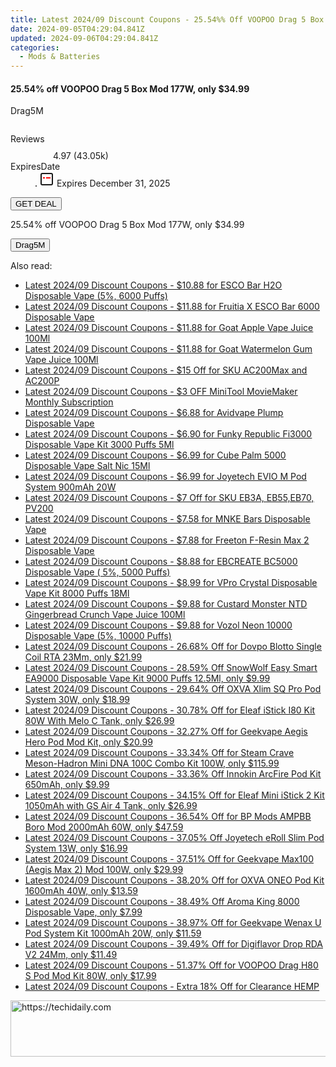 ```yaml
---
title: Latest 2024/09 Discount Coupons - 25.54%% Off VOOPOO Drag 5 Box Mod 177W, only $34.99
date: 2024-09-05T04:29:04.841Z
updated: 2024-09-06T04:29:04.841Z
categories:
  - Mods & Batteries
---
```



<div class="max-w-4xl mx-auto grid grid-cols-1 lg:max-w-5xl lg:gap-x-20 lg:grid-cols-2">
  <div class="relative p-3 col-start-1 row-start-1 flex flex-col-reverse rounded-lg bg-gradient-to-t from-black/75 via-black/0 sm:bg-none sm:row-start-2 sm:p-0 lg:row-start-1">
    <h4 class="mt-1 text-lg font-semibold text-white sm:text-slate-900 md:text-2xl dark:sm:text-white">25.54% off VOOPOO Drag 5 Box Mod 177W, only $34.99</h4>
    <p class="text-sm leading-4 font-medium text-white sm:text-slate-500 dark:sm:text-slate-400">Drag5M</p>
  </div>
  
  <div class="col-start-1 col-end-3 row-start-1 grid gap-4 sm:mb-6 sm:grid-cols-4 lg:col-start-2 lg:row-span-6 lg:row-end-6 lg:mb-0 lg:gap-6">
      <img src="https://static.shareasale.com/image/90958/deal/VOOPOODrag5BoxMod177W.png" alt="" class="h-60 w-full rounded-lg object-cover sm:col-span-2 sm:h-52 lg:col-span-full" loading="lazy" />
    
  </div>
  <dl class="row-start-2 mt-4 flex items-center text-xs font-medium sm:row-start-3 sm:mt-1 md:mt-2.5 lg:row-start-2">
    <dt class="sr-only">Reviews</dt>
    <dd class="flex items-center text-indigo-600 dark:text-indigo-400">
      <svg width="24" height="24" fill="none" aria-hidden="true" class="mr-1 stroke-current dark:stroke-indigo-500">
        <path d="m12 5 2 5h5l-4 4 2.103 5L12 16l-5.103 3L9 14l-4-4h5l2-5Z" stroke-width="2" stroke-linecap="round" stroke-linejoin="round" />
      </svg>
      <span>4.97 <span class="font-normal text-slate-400">(43.05k)</span></span>
    </dd>
    <dt class="sr-only">ExpiresDate</dt>
    <dd class="flex items-center">
      <svg width="2" height="2" aria-hidden="true" fill="currentColor" class="mx-3 text-slate-300">
        <circle cx="1" cy="1" r="1" />
      </svg>
      <svg width="24" height="24" viewBox="0 0 24 24" fill="none" stroke="currentColor" stroke-width="2">
        <rect x="3" y="3" width="18" height="18" rx="2" fill="#fff" />
        <path d="M6 10L18 10" stroke="red" stroke-width="2" fill="none" />
        <path d="M10 6L10 18" stroke="#fff" stroke-width="2" fill="none" />
      </svg>
      Expires December 31, 2025    </dd>
  </dl>
  <div class="col-start-1 row-start-3 mt-4 self-center sm:col-start-2 sm:row-span-2 sm:row-start-2 sm:mt-0 lg:col-start-1 lg:row-start-3 lg:row-end-4 lg:mt-6">
    <button type="button" onClick="javascript:window.open(decodeURIComponent('https%3A%2F%2Fwww.shareasale.com%2Fu.cfm%3Fd%3D1120539%26m%3D90958%26u%3D4338022'), '_blank');void(0);" class="rounded-lg bg-red-600 px-3 py-2 text-sm font-medium leading-6 text-white">GET DEAL</button>
  </div>
  <p class="col-start-1 mt-4 text-sm leading-6 sm:col-span-2 lg:col-span-1 lg:row-start-4 lg:mt-6 dark:text-slate-400">
  25.54% off VOOPOO Drag 5 Box Mod 177W, only $34.99 
    <div>
      <button type="button" onClick="javascript:window.open(decodeURIComponent('https%3A%2F%2Fwww.shareasale.com%2Fu.cfm%3Fd%3D1120539%26m%3D90958%26u%3D4338022'), '_blank');void(0);" class="bg-green-600 text-white text-sm leading-6 font-medium py-2 px-3 rounded-lg">Drag5M</button>
    </div>
  </p>
</div>
<span class="atpl-alsoreadstyle">Also read:</span>
<div><ul>
<li><a href="https://coupons.techidaily.com/coupon-1081578-share-59344-sale/"><u>Latest 2024/09 Discount Coupons - $10.88 for ESCO Bar H2O Disposable Vape (5%, 6000 Puffs)</u></a></li>
<li><a href="https://coupons.techidaily.com/coupon-1083528-share-59344-sale/"><u>Latest 2024/09 Discount Coupons - $11.88 for Fruitia X ESCO Bar 6000 Disposable Vape</u></a></li>
<li><a href="https://coupons.techidaily.com/coupon-1082237-share-59344-sale/"><u>Latest 2024/09 Discount Coupons - $11.88 for Goat Apple Vape Juice 100Ml</u></a></li>
<li><a href="https://coupons.techidaily.com/coupon-1082233-share-59344-sale/"><u>Latest 2024/09 Discount Coupons - $11.88 for Goat Watermelon Gum Vape Juice 100Ml</u></a></li>
<li><a href="https://coupons.techidaily.com/coupon-1046561-share-109567-sale/"><u>Latest 2024/09 Discount Coupons - $15 Off for SKU AC200Max and AC200P</u></a></li>
<li><a href="https://coupons.techidaily.com/coupon-1005300-share-115521-sale/"><u>Latest 2024/09 Discount Coupons - $3 OFF MiniTool MovieMaker Monthly Subscription</u></a></li>
<li><a href="https://coupons.techidaily.com/coupon-1083526-share-59344-sale/"><u>Latest 2024/09 Discount Coupons - $6.88 for Avidvape Plump Disposable Vape</u></a></li>
<li><a href="https://coupons.techidaily.com/coupon-1046291-share-90958-sale/"><u>Latest 2024/09 Discount Coupons - $6.90 for Funky Republic Fi3000 Disposable Vape Kit 3000 Puffs 5Ml</u></a></li>
<li><a href="https://coupons.techidaily.com/coupon-1083258-share-90958-sale/"><u>Latest 2024/09 Discount Coupons - $6.99 for Cube Palm 5000 Disposable Vape Salt Nic 15Ml</u></a></li>
<li><a href="https://coupons.techidaily.com/coupon-1081711-share-90958-sale/"><u>Latest 2024/09 Discount Coupons - $6.99 for Joyetech EVIO M Pod System 900mAh 20W</u></a></li>
<li><a href="https://coupons.techidaily.com/coupon-1046560-share-109567-sale/"><u>Latest 2024/09 Discount Coupons - $7 Off for SKU EB3A, EB55,EB70, PV200</u></a></li>
<li><a href="https://coupons.techidaily.com/coupon-1083527-share-59344-sale/"><u>Latest 2024/09 Discount Coupons - $7.58 for MNKE Bars Disposable Vape</u></a></li>
<li><a href="https://coupons.techidaily.com/coupon-1081572-share-59344-sale/"><u>Latest 2024/09 Discount Coupons - $7.88 for Freeton F-Resin Max 2 Disposable Vape</u></a></li>
<li><a href="https://coupons.techidaily.com/coupon-1086546-share-59344-sale/"><u>Latest 2024/09 Discount Coupons - $8.88 for EBCREATE BC5000 Disposable Vape ( 5%, 5000 Puffs)</u></a></li>
<li><a href="https://coupons.techidaily.com/coupon-1051305-share-90958-sale/"><u>Latest 2024/09 Discount Coupons - $8.99 for VPro Crystal Disposable Vape Kit 8000 Puffs 18Ml</u></a></li>
<li><a href="https://coupons.techidaily.com/coupon-1082231-share-59344-sale/"><u>Latest 2024/09 Discount Coupons - $9.88 for Custard Monster NTD Gingerbread Crunch Vape Juice 100Ml</u></a></li>
<li><a href="https://coupons.techidaily.com/coupon-1082226-share-59344-sale/"><u>Latest 2024/09 Discount Coupons - $9.88 for Vozol Neon 10000 Disposable Vape (5%, 10000 Puffs)</u></a></li>
<li><a href="https://coupons.techidaily.com/coupon-832290-share-90958-sale/"><u>Latest 2024/09 Discount Coupons - 26.68% Off for Dovpo Blotto Single Coil RTA 23Mm, only $21.99</u></a></li>
<li><a href="https://coupons.techidaily.com/coupon-1056157-share-90958-sale/"><u>Latest 2024/09 Discount Coupons - 28.59% Off SnowWolf Easy Smart EA9000 Disposable Vape Kit 9000 Puffs 12.5Ml, only $9.99</u></a></li>
<li><a href="https://coupons.techidaily.com/coupon-1064892-share-90958-sale/"><u>Latest 2024/09 Discount Coupons - 29.64% Off OXVA Xlim SQ Pro Pod System 30W, only $18.99</u></a></li>
<li><a href="https://coupons.techidaily.com/coupon-945217-share-90958-sale/"><u>Latest 2024/09 Discount Coupons - 30.78% Off for Eleaf iStick I80 Kit 80W With Melo C Tank, only $26.99</u></a></li>
<li><a href="https://coupons.techidaily.com/coupon-706469-share-90958-sale/"><u>Latest 2024/09 Discount Coupons - 32.27% Off for Geekvape Aegis Hero Pod Mod Kit, only $20.99</u></a></li>
<li><a href="https://coupons.techidaily.com/coupon-986499-share-90958-sale/"><u>Latest 2024/09 Discount Coupons - 33.34% Off for Steam Crave Meson-Hadron Mini DNA 100C Combo Kit 100W, only $115.99</u></a></li>
<li><a href="https://coupons.techidaily.com/coupon-1053374-share-90958-sale/"><u>Latest 2024/09 Discount Coupons - 33.36% Off Innokin ArcFire Pod Kit 650mAh, only $9.99</u></a></li>
<li><a href="https://coupons.techidaily.com/coupon-817996-share-90958-sale/"><u>Latest 2024/09 Discount Coupons - 34.15% Off for Eleaf Mini iStick 2 Kit 1050mAh with GS Air 4 Tank, only $26.99</u></a></li>
<li><a href="https://coupons.techidaily.com/coupon-1042015-share-90958-sale/"><u>Latest 2024/09 Discount Coupons - 36.54% Off for BP Mods AMPBB Boro Mod 2000mAh 60W, only $47.59</u></a></li>
<li><a href="https://coupons.techidaily.com/coupon-1068822-share-90958-sale/"><u>Latest 2024/09 Discount Coupons - 37.05% Off Joyetech eRoll Slim Pod System 13W, only $16.99</u></a></li>
<li><a href="https://coupons.techidaily.com/coupon-889773-share-90958-sale/"><u>Latest 2024/09 Discount Coupons - 37.51% Off for Geekvape Max100 (Aegis Max 2) Mod 100W, only $29.99</u></a></li>
<li><a href="https://coupons.techidaily.com/coupon-1051290-share-90958-sale/"><u>Latest 2024/09 Discount Coupons - 38.20% Off for OXVA ONEO Pod Kit 1600mAh 40W, only $13.59</u></a></li>
<li><a href="https://coupons.techidaily.com/coupon-1072465-share-90958-sale/"><u>Latest 2024/09 Discount Coupons - 38.49% Off Aroma King 8000 Disposable Vape, only $7.99</u></a></li>
<li><a href="https://coupons.techidaily.com/coupon-943111-share-90958-sale/"><u>Latest 2024/09 Discount Coupons - 38.97% Off for Geekvape Wenax U Pod System Kit 1000mAh 20W, only $11.59</u></a></li>
<li><a href="https://coupons.techidaily.com/coupon-985936-share-90958-sale/"><u>Latest 2024/09 Discount Coupons - 39.49% Off for Digiflavor Drop RDA V2 24Mm, only $11.49</u></a></li>
<li><a href="https://coupons.techidaily.com/coupon-942014-share-90958-sale/"><u>Latest 2024/09 Discount Coupons - 51.37% Off for VOOPOO Drag H80 S Pod Mod Kit 80W, only $17.99</u></a></li>
<li><a href="https://coupons.techidaily.com/coupon-1086349-share-90958-sale/"><u>Latest 2024/09 Discount Coupons - Extra 18% Off for Clearance HEMP</u></a></li>
</ul></div>

<ins class="adsbygoogle"
      style="display:block"
      data-ad-client="ca-pub-7571918770474297"
      data-ad-slot="8358498916"
      data-ad-format="auto"
      data-full-width-responsive="true"></ins>
<!-- affiliate ads begin -->
<a href="https://laganoo.pxf.io/c/5597632/1657399/16446" target="_top" id="1657399">
  <img src="//a.impactradius-go.com/display-ad/16446-1657399" border="0" alt="https://techidaily.com" width="728" height="90"/>
</a>
<img height="0" width="0" src="https://laganoo.pxf.io/i/5597632/1657399/16446" style="position:absolute;visibility:hidden;" border="0" />
<!-- affiliate ads end -->